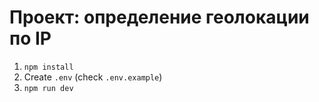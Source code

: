 # Проект: определение геолокации по IP

1. `npm install`
2. Create `.env` (check `.env.example`)
3. `npm run dev`
